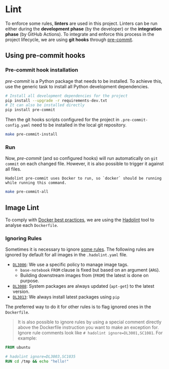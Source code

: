 # Lint

To enforce some rules, **linters** are used in this project.
Linters can be run either during the **development phase** (by the developer) or the **integration phase** (by GitHub Actions).
To integrate and enforce this process in the project lifecycle, we are using **git hooks** through [pre-commit][pre-commit].

## Using pre-commit hooks

### Pre-commit hook installation

_pre-commit_ is a Python package that needs to be installed.
To achieve this, use the generic task to install all Python development dependencies.

```sh
# Install all development dependencies for the project
pip install --upgrade -r requirements-dev.txt
# It can also be installed directly
pip install pre-commit
```

Then the git hooks scripts configured for the project in `.pre-commit-config.yaml` need to be installed in the local git repository.

```sh
make pre-commit-install
```

### Run

Now, _pre-commit_ (and so configured hooks) will run automatically on `git commit` on each changed file.
However, it is also possible to trigger it against all files.

```{note}
Hadolint pre-commit uses Docker to run, so `docker` should be running while running this command.
```

```sh
make pre-commit-all
```

## Image Lint

To comply with [Docker best practices][dbp], we are using the [Hadolint][hadolint] tool to analyse each `Dockerfile`.

### Ignoring Rules

Sometimes it is necessary to ignore [some rules][rules].
The following rules are ignored by default for all images in the `.hadolint.yaml` file.

- [`DL3006`][dl3006]: We use a specific policy to manage image tags.
  - `base-notebook` `FROM` clause is fixed but based on an argument (`ARG`).
  - Building downstream images from (`FROM`) the latest is done on purpose.
- [`DL3008`][dl3008]: System packages are always updated (`apt-get`) to the latest version.
- [`DL3013`][dl3013]: We always install latest packages using `pip`

The preferred way to do it for other rules is to flag ignored ones in the `Dockerfile`.

> It is also possible to ignore rules by using a special comment directly above the Dockerfile instruction you want to make an exception for.
> Ignore rule comments look like `# hadolint ignore=DL3001,SC1081`.
> For example:

```dockerfile
FROM ubuntu

# hadolint ignore=DL3003,SC1035
RUN cd /tmp && echo "hello!"
```

[hadolint]: https://github.com/hadolint/hadolint
[dbp]: https://docs.docker.com/develop/develop-images/dockerfile_best-practices
[rules]: https://github.com/hadolint/hadolint#rules
[dl3006]: https://github.com/hadolint/hadolint/wiki/DL3006
[dl3008]: https://github.com/hadolint/hadolint/wiki/DL3008
[dl3013]: https://github.com/hadolint/hadolint/wiki/DL3013
[pre-commit]: https://pre-commit.com/
